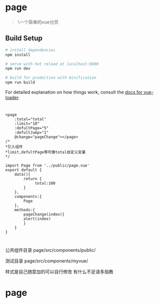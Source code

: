 # page

> \一个简单的vue分页

## Build Setup

``` bash
# install dependencies
npm install

# serve with hot reload at localhost:8080
npm run dev

# build for production with minification
npm run build
```
For detailed explanation on how things work, consult the [docs for vue-loader](http://vuejs.github.io/vue-loader).
# 
    <page
        :total="total" 
        :limit="10" 
        :defultPage="5"
        :defultJump="1"
        @change="pageChange"></page>
    /*
    *引入组件
    *limit,defultPage等可像total自定义变量
    */

    import Page from '../public/page.vue'
    export default {
        data(){
            return {
                 total:100
            }
        },
        components:{
            Page
        },
        methods:{
            pageChange(index){
            alert(index)
            }
        }
    }

# 
公共组件目录 page/src/components/public/

测试目录 page/src/components/myvue/

样式是自己随意加的可以自行修改 有什么不足请多指教
# page
